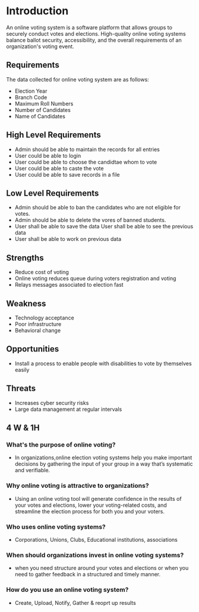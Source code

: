 # Introduction
An online voting system is a software platform that allows groups to securely conduct votes and elections. High-quality online voting systems balance ballot security, accessibility, and the overall requirements of an organization's voting event.

## Requirements
The data collected for online voting system are as follows:
- Election Year
- Branch Code
- Maximum Roll Numbers
- Number of Candidates
- Name of Candidates

## High Level Requirements
- Admin should be able to maintain the records for all entries
- User could be able to login
- User could be able to choose the candidtae whom to vote
- User could be able to caste the vote
- User could be able to save records in a file


## Low Level Requirements
- Admin should be able to ban the candidates who are not eligible for votes.
- Admin should be able to delete the vores of banned students.
- User shall be able to save the data User shall be able to see the previous data
- User shall be able to work on previous data

## Strengths
- Reduce cost of voting
- Online voting reduces queue during voters registration and voting
- Relays messages associated to election fast

## Weakness
- Technology acceptance
- Poor infrastructure
- Behavioral change

## Opportunities
- Install a process to enable people with disabilities to vote by themselves easily

## Threats
- Increases cyber security risks
- Large data management at regular intervals

## 4 W & 1H
### What's the purpose of online voting?
- In organizations,online election voting systems help you make important decisions by gathering the input of your group in a way that’s systematic and verifiable.

### Why online voting is attractive to organizations?
- Using an online voting tool will generate confidence in the results of your votes and elections, lower your voting-related costs, and streamline the election process for both you and your voters.

### Who uses online voting systems?
- Corporations, Unions, Clubs, Educational institutions, associations

### When should organizations invest in online voting systems?
- when you need structure around your votes and elections or when you need to gather feedback in a structured and timely manner.

### How do you use an online voting system?
- Create, Upload, Notify, Gather & reoprt up results
